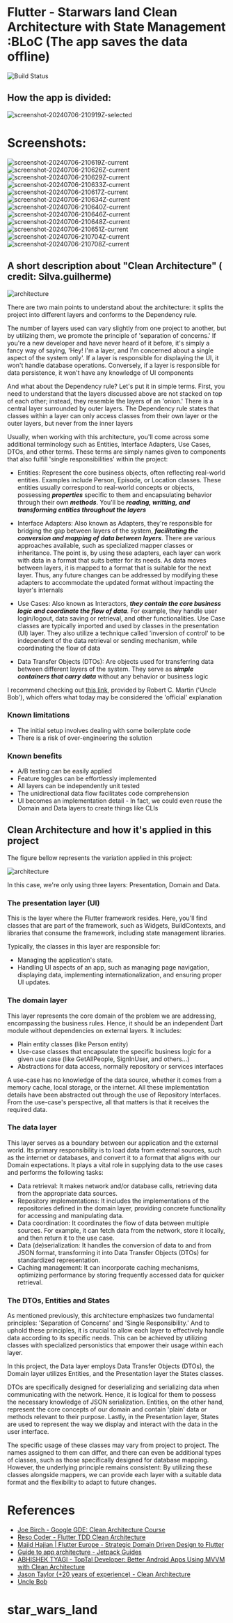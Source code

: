 # Flutter - Starwars land Clean Architecture with State Management :BLoC (The app saves the data offline)


![Build Status](https://github.com/guilherme-v/flutter-clean-architecture-example/actions/workflows/main.yaml/badge.svg)

## How the app is divided:
![screenshot-20240706-210919Z-selected](https://github.com/mhosnyessa/star_wars_land/assets/65831561/5fb19e83-eef9-459b-a5e9-bdc2d66f2996)

# Screenshots:
![screenshot-20240706-210619Z-current](https://github.com/mhosnyessa/star_wars_land/assets/65831561/89f0bee0-012a-4e4e-80c1-2fac210073b0)
![screenshot-20240706-210626Z-current](https://github.com/mhosnyessa/star_wars_land/assets/65831561/4343706b-03a2-4148-864e-179c504f1f66)
![screenshot-20240706-210629Z-current](https://github.com/mhosnyessa/star_wars_land/assets/65831561/ce9e71e9-82c9-4aa5-9a90-1261b09106c3)
![screenshot-20240706-210633Z-current](https://github.com/mhosnyessa/star_wars_land/assets/65831561/4749571c-5a4f-4ccb-8804-a1e3f5201f68)![screenshot-20240706-210617Z-current](https://github.com/mhosnyessa/star_wars_land/assets/65831561/38a4d1a3-2b12-4f85-a3b5-8b0f0a023200)
![screenshot-20240706-210634Z-current](https://github.com/mhosnyessa/star_wars_land/assets/65831561/08abf9df-73ec-409b-b65b-475ecfb65ba8)
![screenshot-20240706-210640Z-current](https://github.com/mhosnyessa/star_wars_land/assets/65831561/4412b281-a00a-470d-93ae-58b24e0913a5)
![screenshot-20240706-210646Z-current](https://github.com/mhosnyessa/star_wars_land/assets/65831561/e90028da-2bef-4c68-815f-8edfa2729f0c)
![screenshot-20240706-210648Z-current](https://github.com/mhosnyessa/star_wars_land/assets/65831561/61ab10c2-42d6-4b82-9d97-24c513150818)
![screenshot-20240706-210651Z-current](https://github.com/mhosnyessa/star_wars_land/assets/65831561/ae4f2292-b67b-4b96-a8ff-9355cb430b78)
![screenshot-20240706-210704Z-current](https://github.com/mhosnyessa/star_wars_land/assets/65831561/14ad198c-aee8-411d-a892-54598f33d2a9)
![screenshot-20240706-210708Z-current](https://github.com/mhosnyessa/star_wars_land/assets/65831561/8526ef6d-9000-4857-82f0-20e83c8db545)


## A short description about "Clean Architecture" ( credit: Silva.guilherme)

![architecture](./art/arch_1.png?raw=true)

There are two main points to understand about the architecture: it splits the project into different layers and conforms to the Dependency rule.

The number of layers used can vary slightly from one project to another, but by utilizing them, we promote the principle of 'separation of concerns.' If you're a new developer and have never heard of it before, it's simply a fancy way of saying, 'Hey! I'm a layer, and I'm concerned about a single aspect of the system only'. If a layer is responsible for displaying the UI, it won't handle database operations. Conversely, if a layer is responsible for data persistence, it won't have any knowledge of UI components

And what about the Dependency rule? Let's put it in simple terms. First, you need to understand that the layers discussed above are not stacked on top of each other; instead, they resemble the layers of an 'onion.' There is a central layer surrounded by outer layers. The Dependency rule states that classes within a layer can only access classes from their own layer or the outer layers, but never from the inner layers

Usually, when working with this architecture, you'll come across some additional terminology such as Entities, Interface Adapters, Use Cases, DTOs, and other terms. These terms are simply names given to components that also fulfill 'single responsibilities' within the project:

- Entities: Represent the core business objects, often reflecting real-world entities. Examples include Person, Episode, or Location classes. These entities usually correspond to real-world concepts or objects, possessing **_properties_** specific to them and encapsulating behavior through their own **_methods_**. You'll be **_reading, writting, and transforming entities throughout the layers_**

- Interface Adapters: Also known as Adapters, they're responsible for bridging the gap between layers of the system, **_facilitating the conversion and mapping of data between layers_**. There are various approaches available, such as specialized mapper classes or inheritance. The point is, by using these adapters, each layer can work with data in a format that suits better for its needs. As data moves between layers, it is mapped to a format that is suitable for the next layer. Thus, any future changes can be addressed by modifying these adapters to accommodate the updated format without impacting the layer's internals

- Use Cases: Also known as Interactors, **_they contain the core business logic and coordinate the flow of data_**. For example, they handle user login/logout, data saving or retrieval, and other functionalities. Use Case classes are typically imported and used by classes in the presentation (UI) layer. They also utilize a technique called 'inversion of control' to be independent of the data retrieval or sending mechanism, while coordinating the flow of data

- Data Transfer Objects (DTOs): Are objects used for transferring data between different layers of the system. They serve as _**simple containers that carry data**_ without any behavior or business logic

I recommend checking out [this link](https://blog.cleancoder.com/uncle-bob/2012/08/13/the-clean-architecture.html), provided by Robert C. Martin ('Uncle Bob'), which offers what today may be considered the 'official' explanation

### Known limitations

- The initial setup involves dealing with some boilerplate code
- There is a risk of over-engineering the solution

### Known benefits

- A/B testing can be easily applied
- Feature toggles can be effortlessly implemented
- All layers can be independently unit tested
- The unidirectional data flow facilitates code comprehension
- UI becomes an implementation detail - In fact, we could even reuse the Domain and Data layers to create things like CLIs

## Clean Architecture and how it's applied in this project

The figure bellow represents the variation applied in this project:

![architecture](./art/arch_2.png?raw=true)

In this case, we're only using three layers: Presentation, Domain and Data.

### The presentation layer (UI)

This is the layer where the Flutter framework resides. Here, you'll find classes that are part of the framework, such as Widgets, BuildContexts, and libraries that consume the framework, including state management libraries.

Typically, the classes in this layer are responsible for:

- Managing the application's state.
- Handling UI aspects of an app, such as managing page navigation, displaying data, implementing internationalization, and ensuring proper UI updates.

### The domain layer

This layer represents the core domain of the problem we are addressing, encompassing the business rules. Hence, it should be an independent Dart module without dependencies on external layers. It includes:

- Plain entity classes (like Person entity)
- Use-case classes that encapsulate the specific business logic for a given use case (like GetAllPeople, SignInUser, and others...)
- Abstractions for data access, normally repository or services interfaces

A use-case has no knowledge of the data source, whether it comes from a memory cache, local storage, or the internet. All these implementation details have been abstracted out through the use of Repository Interfaces. From the use-case's perspective, all that matters is that it receives the required data.

### The data layer

This layer serves as a boundary between our application and the external world. Its primary responsibility is to load data from external sources, such as the internet or databases, and convert it to a format that aligns with our Domain expectations. It plays a vital role in supplying data to the use cases and performs the following tasks:

- Data retrieval: It makes network and/or database calls, retrieving data from the appropriate data sources.
- Repository implementations: It includes the implementations of the repositories defined in the domain layer, providing concrete functionality for accessing and manipulating data.
- Data coordination: It coordinates the flow of data between multiple sources. For example, it can fetch data from the network, store it locally, and then return it to the use case.
- Data (de)serialization: It handles the conversion of data to and from JSON format, transforming it into Data Transfer Objects (DTOs) for standardized representation.
- Caching management: It can incorporate caching mechanisms, optimizing performance by storing frequently accessed data for quicker retrieval.

### The DTOs, Entities and States

As mentioned previously, this architecture emphasizes two fundamental principles: 'Separation of Concerns' and 'Single Responsibility.' And to uphold these principles, it is crucial to allow each layer to effectively handle data according to its specific needs. This can be achieved by utilizing classes with specialized personistics that empower their usage within each layer.

In this project, the Data layer employs Data Transfer Objects (DTOs), the Domain layer utilizes Entities, and the Presentation layer the States classes.

DTOs are specifically designed for deserializing and serializing data when communicating with the network. Hence, it is logical for them to possess the necessary knowledge of JSON serialization. Entities, on the other hand, represent the core concepts of our domain and contain 'plain' data or methods relevant to their purpose. Lastly, in the Presentation layer, States are used to represent the way we display and interact with the data in the user interface.

The specific usage of these classes may vary from project to project. The names assigned to them can differ, and there can even be additional types of classes, such as those specifically designed for database mapping. However, the underlying principle remains consistent: By utilizing these classes alongside mappers, we can provide each layer with a suitable data format and the flexibility to adapt to future changes.

# References

- [Joe Birch - Google GDE: Clean Architecture Course](https://caster.io/courses/android-clean-architecture)
- [Reso Coder - Flutter TDD Clean Architecture](https://www.youtube.com/playlist?list=PLB6lc7nQ1n4iYGE_khpXRdJkJEp9WOech)
- [Majid Hajian | Flutter Europe - Strategic Domain Driven Design to Flutter](https://youtu.be/lGv6KV5u75k)
- [Guide to app architecture - Jetpack Guides](https://developer.android.com/jetpack/docs/guide#common-principles)
- [ABHISHEK TYAGI - TopTal Developer: Better Android Apps Using MVVM with Clean Architecture](https://www.toptal.com/android/android-apps-mvvm-with-clean-architecture)
- [Jason Taylor (+20 years of experience) - Clean Architecture ](https://youtu.be/Zygw4UAxCdg)
- [Uncle Bob](https://blog.cleancoder.com/uncle-bob/2012/08/13/the-clean-architecture.html)
# star_wars_land
